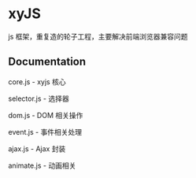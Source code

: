 xyJS
===========

js 框架，重复造的轮子工程，主要解决前端浏览器兼容问题

Documentation
-------------

core.js - xyjs 核心

selector.js - 选择器

dom.js - DOM 相关操作

event.js - 事件相关处理

ajax.js - Ajax 封装

animate.js - 动画相关
